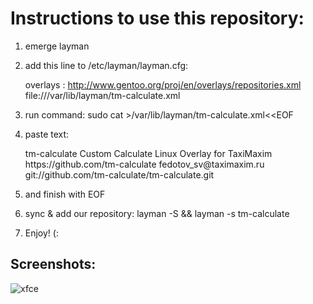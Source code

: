 Instructions to use this repository:
====================================

1.  emerge layman
2.  add this line to /etc/layman/layman.cfg:

    overlays  : http://www.gentoo.org/proj/en/overlays/repositories.xml
                file:///var/lib/layman/tm-calculate.xml
3.  run command:
    sudo cat >/var/lib/layman/tm-calculate.xml<<EOF
4.  paste text:

    <?xml version="1.0" ?>
    <repositories version="1.0">
      <repo priority="50" quality="experimental" status="unofficial">
        <name>tm-calculate</name>
        <description>Custom Calculate Linux Overlay for TaxiMaxim</description>
        <homepage>https://github.com/tm-calculate</homepage>
        <owner>
          <email>fedotov_sv@taximaxim.ru</email>
        </owner>
        <source type="git">git://github.com/tm-calculate/tm-calculate.git</source>
      </repo>
    </repositories>
5.  and finish with EOF
6.  sync & add our repository: layman -S && layman -s tm-calculate
7.  Enjoy! (:

Screenshots:
------------
![xfce](https://raw.github.com/tm-calculate/tm-calculate/master/images/xfce.png)

